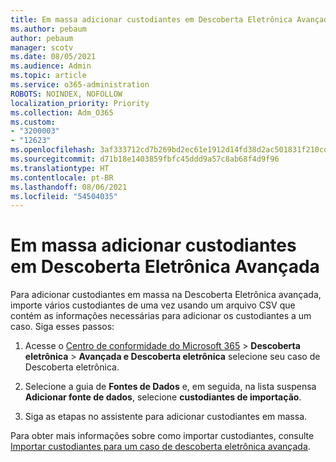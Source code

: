 ```yaml
---
title: Em massa adicionar custodiantes em Descoberta Eletrônica Avançada
ms.author: pebaum
author: pebaum
manager: scotv
ms.date: 08/05/2021
ms.audience: Admin
ms.topic: article
ms.service: o365-administration
ROBOTS: NOINDEX, NOFOLLOW
localization_priority: Priority
ms.collection: Adm_O365
ms.custom:
- "3200003"
- "12623"
ms.openlocfilehash: 3af333712cd7b269bd2ec61e1912d14fd38d2ac501831f210cd0ef68f987f560
ms.sourcegitcommit: d71b18e1403859fbfc45ddd9a57c8ab68f4d9f96
ms.translationtype: HT
ms.contentlocale: pt-BR
ms.lasthandoff: 08/06/2021
ms.locfileid: "54504035"
---
```

# <a name="bulk-add-custodians-in-advanced-ediscovery"></a>Em massa adicionar custodiantes em Descoberta Eletrônica Avançada

 Para adicionar custodiantes em massa na Descoberta Eletrônica avançada, importe vários custodiantes de uma vez usando um arquivo CSV que contém as informações necessárias para adicionar os custodiantes a um caso. Siga esses passos:

1. Acesse o [Centro de conformidade do Microsoft 365](https://compliance.microsoft.com/) > **Descoberta eletrônica** > **Avançada e Descoberta eletrônica** selecione seu caso de Descoberta eletrônica.

1. Selecione a guia de **Fontes de Dados** e, em seguida, na lista suspensa **Adicionar fonte de dados**, selecione **custodiantes de importação**.

1. Siga as etapas no assistente para adicionar custodiantes em massa.

Para obter mais informações sobre como importar custodiantes, consulte [Importar custodiantes para um caso de descoberta eletrônica avançada](/microsoft-365/compliance/bulk-add-custodians).

